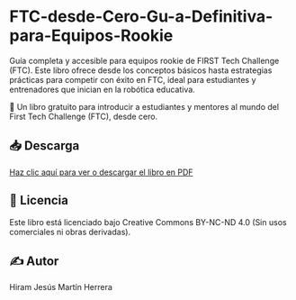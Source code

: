 # FTC-desde-Cero-Gu-a-Definitiva-para-Equipos-Rookie
Guía completa y accesible para equipos rookie de FIRST Tech Challenge (FTC). Este libro ofrece desde los conceptos básicos hasta estrategias prácticas para competir con éxito en FTC, ideal para estudiantes y entrenadores que inician en la robótica educativa.

📘 Un libro gratuito para introducir a estudiantes y mentores al mundo del First Tech Challenge (FTC), desde cero.

## 📥 Descarga

[Haz clic aquí para ver o descargar el libro en PDF](./FTC%20desde%20Cero_Gu%C3%ADa%20Definitiva%20para%20Equipos%20Rookie.pdf)


## 📄 Licencia

Este libro está licenciado bajo Creative Commons BY-NC-ND 4.0 (Sin usos comerciales ni obras derivadas).

## ✍️ Autor

Hiram Jesús Martín Herrera
